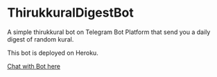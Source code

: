 # ThirukkuralDigestBot
A simple thirukkural bot on Telegram Bot Platform that send you a daily digest of random kural.

This bot is deployed on Heroku.

[Chat with Bot here](https://t.me/thirukuralbot)

